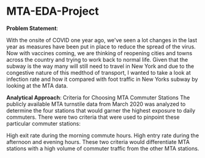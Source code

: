 # MTA-EDA-Project


**Problem Statement**:

With the onsite of COVID one year ago, we've seen a lot changes in the last year as measures have been put in place to reduce the spread of the virus. Now with vaccines coming, we are thinking of reopening cities and towns across the country and trying to work back to normal life.  Given that the subway is the way many will still need to travel in New York and due to the congestive nature of this medthod of transport, I wanted to take a look at infection rate and how it compared with foot traffic in New Yorks subway by looking at the MTA data. 

**Analytical Approach**:
Criteria for Choosing MTA Commuter Stations
The publicly available MTA turnstile data from March 2020 was analyzed to determine the four stations that would garner the highest exposure to daily commuters. There were two criteria that were used to pinpoint these particular commuter stations:

High exit rate during the morning commute hours.
High entry rate during the afternoon and evening hours.
These two criteria would differentiate MTA stations with a high volume of commuter traffic from the other MTA stations.
